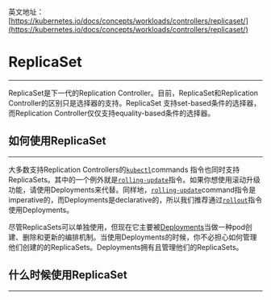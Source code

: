 英文地址：[https://kubernetes.io/docs/concepts/workloads/controllers/replicaset/](https://kubernetes.io/docs/concepts/workloads/controllers/replicaset/)

# ReplicaSet

---

ReplicaSet是下一代的Replication Controller。目前，ReplicaSet和Replication Controller的区别只是选择器的支持。ReplicaSet 支持set-based条件的选择器，而Replication Controller仅仅支持equality-based条件的选择器。

## 如何使用ReplicaSet

---

大多数支持Replication Controllers的[`kubectl`](https://kubernetes.io/docs/user-guide/kubectl/)commands 指令也同时支持ReplicaSets。其中的一个例外就是[`rolling-update`](https://kubernetes.io/docs/user-guide/kubectl/v1.9/#rolling-update)指令。如果你想使用滚动升级功能，请使用Deployments来代替。同样地，[`rolling-update`](https://kubernetes.io/docs/user-guide/kubectl/v1.9/#rolling-update)command指令是imperative的，而Deployments是declarative的，所以我们推荐通过[`rollout`](https://kubernetes.io/docs/user-guide/kubectl/v1.9/#rollout)指令使用Deployments。

尽管ReplicaSets可以单独使用，但现在它主要被[Deployments](https://kubernetes.io/docs/concepts/workloads/controllers/deployment/)当做一种pod创建、删除和更新的编排机制。当使用Deployments的时候，你不必担心如何管理他们创建的的ReplicaSets。Deployments拥有且管理他们的ReplicaSets。

## 什么时候使用ReplicaSet

---



  
  


  
  


